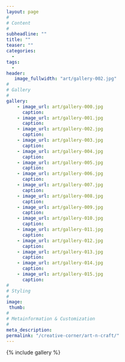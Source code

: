 ```yaml
---
layout: page
#
# Content
#
subheadline: ""
title: ""
teaser: ""
categories:
  -
tags:
  -
header:
   image_fullwidth: "art/gallery-002.jpg"
#
# Gallery
#
gallery:
    - image_url: art/gallery-000.jpg
      caption: 
    - image_url: art/gallery-001.jpg
      caption: 
    - image_url: art/gallery-002.jpg
      caption: 
    - image_url: art/gallery-003.jpg
      caption: 
    - image_url: art/gallery-004.jpg
      caption: 
    - image_url: art/gallery-005.jpg
      caption: 
    - image_url: art/gallery-006.jpg
      caption:
    - image_url: art/gallery-007.jpg
      caption:
    - image_url: art/gallery-008.jpg
      caption:
    - image_url: art/gallery-009.jpg
      caption:
    - image_url: art/gallery-010.jpg
      caption:
    - image_url: art/gallery-011.jpg
      caption:
    - image_url: art/gallery-012.jpg
      caption:
    - image_url: art/gallery-013.jpg
      caption:
    - image_url: art/gallery-014.jpg
      caption:
    - image_url: art/gallery-015.jpg
      caption:
#
# Styling
#
image:
 thumb:
#
# Metainformation & Customization
#
meta_description:
permalink: "/creative-corner/art-n-craft/"
---
```


{% include gallery %}
